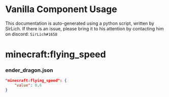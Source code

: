 # Vanilla Component Usage
This documentation is auto-generated using a python script, written by SirLich. If there is an issue, please bring it to his attention by contacting him on discord: `SirLich#1658`

# minecraft:flying_speed
### ender_dragon.json
```JSON
"minecraft:flying_speed": {
    "value": 0.6
}
```

